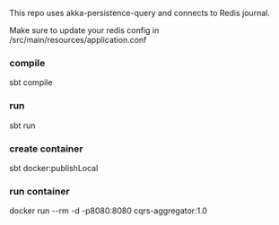 This repo uses akka-persistence-query and connects to Redis journal. 

Make sure to update your redis config in /src/main/resources/application.conf
### compile
sbt compile

### run
sbt run

### create container
sbt docker:publishLocal

### run container
docker run --rm -d -p8080:8080 cqrs-aggregator:1.0